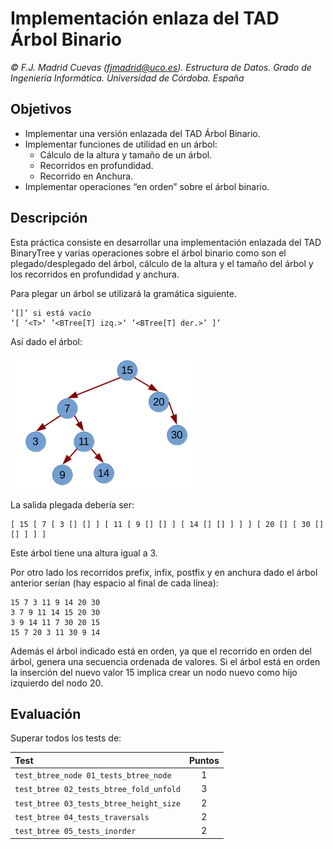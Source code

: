 # Implementación enlaza del TAD Árbol Binario

_© F.J. Madrid Cuevas (fjmadrid@uco.es). Estructura de Datos. Grado de Ingeniería Informática. Universidad de Córdoba. España_

## Objetivos

- Implementar una versión enlazada del TAD Árbol Binario.
- Implementar funciones de utilidad en un árbol:
  - Cálculo de la altura y tamaño de un árbol.
  - Recorridos en profundidad.
  - Recorrido en Anchura.
- Implementar operaciones “en orden” sobre el árbol binario.

## Descripción

Esta práctica consiste en desarrollar una implementación enlazada del TAD BinaryTree y varias operaciones sobre el árbol binario como son el plegado/desplegado del árbol, cálculo de la altura y el tamaño del árbol y los recorridos en profundidad y anchura.

Para plegar un árbol se utilizará la gramática siguiente.

```
‘[]’ si está vacío
‘[ ‘<T>‘ ’<BTree[T] izq.>‘ ’<BTree[T] der.>’ ]’
```

Así dado el árbol:

![](./arbol_ejemplo.png)

La salida plegada debería ser:

```
[ 15 [ 7 [ 3 [] [] ] [ 11 [ 9 [] [] ] [ 14 [] [] ] ] ] [ 20 [] [ 30 [] [] ] ] ]
```

Este árbol tiene una altura igual a 3.

Por otro lado los recorridos prefix, infix, postfix y en anchura dado el árbol anterior serían (hay espacio al final de cada línea):

```
15 7 3 11 9 14 20 30
3 7 9 11 14 15 20 30
3 9 14 11 7 30 20 15
15 7 20 3 11 30 9 14
```

Además el árbol indicado está en orden, ya que el recorrido en orden del árbol, genera una secuencia ordenada de valores. Si el árbol está en orden la inserción del nuevo valor 15 implica crear un nodo nuevo como hijo izquierdo del nodo 20.

## Evaluación

Superar todos los tests de:

| Test                                    | Puntos |
| :-------------------------------------- | :----: |
| `test_btree_node 01_tests_btree_node`   |   1    |
| `test_btree 02_tests_btree_fold_unfold` |   3    |
| `test_btree 03_tests_btree_height_size` |   2    |
| `test_btree 04_tests_traversals`        |   2    |
| `test_btree 05_tests_inorder`           |   2    |
